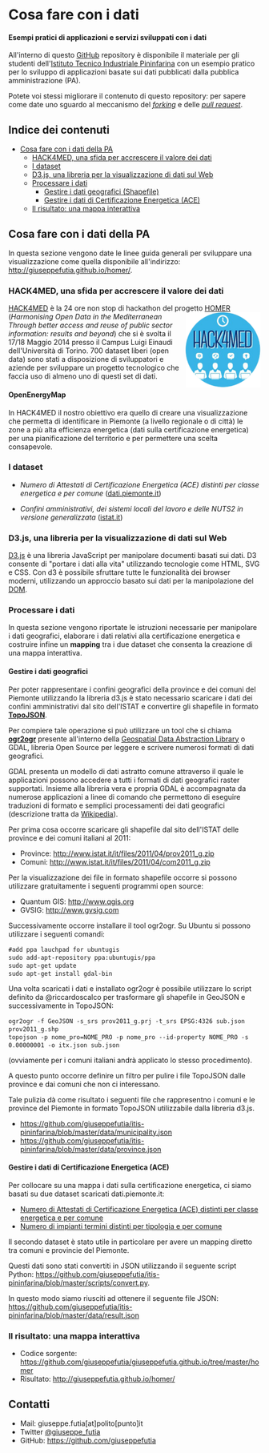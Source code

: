 # Cosa fare con i dati

#### Esempi pratici di applicazioni e servizi sviluppati con i dati

All'interno di questo [GitHub](https://github.com/) repository è disponibile il materiale per gli studenti dell'[Istituto Tecnico Industriale Pininfarina](http://www.itispininfarina.it/) con un esempio pratico per lo sviluppo di applicazioni basate sui dati pubblicati dalla pubblica amministrazione (PA).

Potete voi stessi migliorare il contenuto di questo repository: per sapere come date uno sguardo al meccanismo del [*forking*](https://help.github.com/articles/fork-a-repo/) e delle [*pull request*](https://help.github.com/articles/fork-a-repo/).

## Indice dei contenuti
* [Cosa fare con i dati della PA](https://github.com/giuseppefutia/itis-pininfarina#cosa-fare-con-i-dati-della-pa)
  * [HACK4MED, una sfida per accrescere il valore dei dati](https://github.com/giuseppefutia/itis-pininfarina/#hack4med-una-sfida-per-accrescere-il-valore-dei-dati)
  * [I dataset](https://github.com/giuseppefutia/itis-pininfarina/#i-dataset)
  * [D3.js, una libreria per la visualizzazione di dati sul Web](https://github.com/giuseppefutia/itis-pininfarina/#d3js-una-libreria-per-la-visualizzazione-di-dati-sul-web)
  * [Processare i dati](https://github.com/giuseppefutia/itis-pininfarina/#processare-i-dati)
    * [Gestire i dati geografici (Shapefile)](https://github.com/giuseppefutia/itis-pininfarina/#gestire-i-dati-geografici) 
    * [Gestire i dati di Certificazione Energetica (ACE)](https://github.com/giuseppefutia/itis-pininfarina/#gestire-i-dati-di-certificazione-energetica-ace)
  * [Il risultato: una mappa interattiva](https://github.com/giuseppefutia/itis-pininfarina/#il-risultato-una-mappa-interattiva)
 
## Cosa fare con i dati della PA
In questa sezione vengono date le linee guida generali per sviluppare una visualizzazione come quella disponibile all'indirizzo: http://giuseppefutia.github.io/homer/.

### HACK4MED, una sfida per accrescere il valore dei dati
[HACK4MED](http://www.hackunito.it/hack4med/) è la 24 ore non stop di hackathon del progetto
<img src="https://raw.githubusercontent.com/giuseppefutia/itis-pininfarina/master/images/hack4med.png" align="right" width=150>[HOMER](http://homerproject.eu/) (*Harmonising Open Data in the Mediterranean Through better access and reuse of public sector information: results and beyond*) che si è svolta il 17/18 Maggio 2014 presso il Campus Luigi Einaudi dell'Università di Torino. 700 dataset liberi (open data) sono stati a disposizione di sviluppatori e aziende per sviluppare un progetto tecnologico che faccia uso di almeno uno di questi set di dati.

#### OpenEnergyMap
In HACK4MED il nostro obiettivo era quello di creare una visualizzazione che permetta di identificare in Piemonte (a livello regionale o di città) le zone a più alta efficienza energetica (dati sulla certificazione energetica) per una pianificazione del territorio e per permettere una scelta consapevole.

### I dataset
* *Numero di Attestati di Certificazione Energetica (ACE) distinti per classe energetica e per comune* ([dati.piemonte.it](http://www.dati.piemonte.it/catalogodati/dato/100319-numero-di-attestati-di-certificazione-energetica-ace-distinti-per-classe-energetica-e-per-comune.html))

* *Confini amministrativi, dei sistemi locali del lavoro e delle NUTS2 in versione generalizzata* ([istat.it](http://www.istat.it/it/archivio/24613))

### D3.js, una libreria per la visualizzazione di dati sul Web
[D3.js](http://d3js.org/) è una libreria JavaScript per manipolare documenti basati sui dati. D3 consente di "portare i dati alla vita" utilizzando tecnologie come HTML, SVG e CSS. Con d3 è possibile sfruttare tutte le funzionalità dei browser moderni, utilizzando un approccio basato sui dati per la manipolazione del [DOM](http://it.wikipedia.org/wiki/Document_Object_Model).

### Processare i dati
In questa sezione vengono riportate le istruzioni necessarie per manipolare i dati geografici, elaborare i dati relativi alla certificazione energetica e costruire infine un **mapping** tra i due dataset che consenta la creazione di una mappa interattiva.

#### Gestire i dati geografici
Per poter rappresentare i confini geografici della province e dei comuni del Piemonte utilizzando la libreria d3.js è stato necessario scaricare i dati dei confini amministrativi dal sito dell'ISTAT e convertire gli shapefile in formato [**TopoJSON**](https://github.com/mbostock/topojson/wiki).

Per compiere tale operazione si può utilizzare un tool che si chiama [**ogr2ogr**](http://www.gdal.org/ogr2ogr.html) presente all'interno della [Geospatial Data Abstraction Library](http://www.gdal.org/) o GDAL, libreria Open Source per leggere e scrivere numerosi formati di dati geografici.

GDAL presenta un modello di dati astratto comune attraverso il quale le applicazioni possono accedere a tutti i formati di dati geografici raster supportati. Insieme alla libreria vera e propria GDAL è accompagnata da numerose applicazioni a linee di comando che permettono di eseguire traduzioni di formato e semplici processamenti dei dati geografici (descrizione tratta da [Wikipedia](http://it.wikipedia.org/wiki/GDAL)).

Per prima cosa occorre scaricare gli shapefile dal sito dell'ISTAT delle province e dei comuni italiani al 2011:
* Province: http://www.istat.it/it/files/2011/04/prov2011_g.zip
* Comuni: http://www.istat.it/it/files/2011/04/com2011_g.zip

Per la visualizzazione dei file in formato shapefile occorre si possono utilizzare gratuitamente i seguenti programmi open source:
* Quantum GIS: http://www.qgis.org
* GVSIG: http://www.gvsig.com

Successivamente occorre installare il tool ogr2ogr. Su Ubuntu si possono utilizzare i seguenti comandi:

    #add ppa lauchpad for ubuntugis
    sudo add-apt-repository ppa:ubuntugis/ppa
    sudo apt-get update
    sudo apt-get install gdal-bin

Una volta scaricati i dati e installato ogr2ogr è possibile utilizzare lo script definito da @riccardoscalco per trasformare gli shapefile in GeoJSON e successivamente in TopoJSON:

    ogr2ogr -f GeoJSON -s_srs prov2011_g.prj -t_srs EPSG:4326 sub.json prov2011_g.shp
    topojson -p nome_pro=NOME_PRO -p nome_pro --id-property NOME_PRO -s 0.00000001 -o itx.json sub.json

(ovviamente per i comuni italiani andrà applicato lo stesso procedimento).

A questo punto occorre definire un filtro per pulire i file TopoJSON dalle province e dai comuni che non ci interessano.

Tale pulizia dà come risultato i seguenti file che rappresentno i comuni e le province del Piemonte in formato TopoJSON utilizzabile dalla libreria d3.js.

* https://github.com/giuseppefutia/itis-pininfarina/blob/master/data/municipality.json
* https://github.com/giuseppefutia/itis-pininfarina/blob/master/data/province.json
 
#### Gestire i dati di Certificazione Energetica (ACE)
Per collocare su una mappa i dati sulla certificazione energetica, ci siamo basati su due dataset scaricati dati.piemonte.it:
* [Numero di Attestati di Certificazione Energetica (ACE) distinti per classe energetica e per comune](https://github.com/giuseppefutia/itis-pininfarina/blob/master/data/comuni-efficienza.csv)
* [Numero di impianti termini distinti per tipologia e per comune](https://github.com/giuseppefutia/itis-pininfarina/blob/master/data/impianti-termici.csv)

Il secondo dataset è stato utile in particolare per avere un mapping diretto tra comuni e provincie del Piemonte.

Questi dati sono stati convertiti in JSON utilizzando il seguente script Python: https://github.com/giuseppefutia/itis-pininfarina/blob/master/scripts/convert.py.

In questo modo siamo riusciti ad ottenere il seguente file JSON: https://github.com/giuseppefutia/itis-pininfarina/blob/master/data/result.json

### Il risultato: una mappa interattiva
* Codice sorgente: https://github.com/giuseppefutia/giuseppefutia.github.io/tree/master/homer
* Risultato: http://giuseppefutia.github.io/homer/

## Contatti
* Mail: giuseppe.futia[at]polito[punto]it
* Twitter [@giuseppe_futia](https://twitter.com/giuseppe_futia)
* GitHub: https://github.com/giuseppefutia
